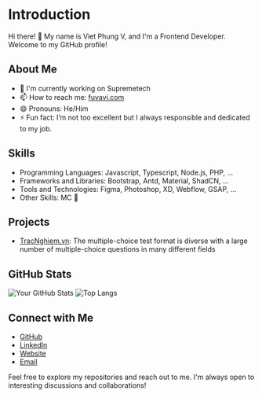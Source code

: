 # Introduction

Hi there! 👋 My name is Viet Phung V, and I'm a Frontend Developer. Welcome to my GitHub profile!

## About Me

- 🔭 I'm currently working on Supremetech
- 📫 How to reach me: [fuvavi.com](https://fuvavi.com)
- 😄 Pronouns: He/Him
- ⚡ Fun fact: I’m not too excellent but I always responsible and dedicated to my job.

## Skills

- Programming Languages: Javascript, Typescript, Node.js, PHP, ...
- Frameworks and Libraries: Bootstrap, Antd, Material, ShadCN, ...
- Tools and Technologies: Figma, Photoshop, XD, Webflow, GSAP, ...
- Other Skills: MC 🎤

## Projects

- [TracNghiem.vn](https://tracnghiem.vn): The multiple-choice test format is diverse with a large number of multiple-choice questions in many different fields

## GitHub Stats

![Your GitHub Stats](https://github-readme-stats.vercel.app/api?username=fuvavi&show_icons=true)
![Top Langs](https://github-readme-stats.vercel.app/api/top-langs/?username=fuvavi&hide_progress=true)

## Connect with Me

- [GitHub](https://github.com/fuvavi)
- [LinkedIn](https://linkedin.com/in/fuvavi)
- [Website](https://fuvavi.com)
- [Email](mailto:fuvavi.com@gmail.com)

Feel free to explore my repositories and reach out to me. I'm always open to interesting discussions and collaborations!
